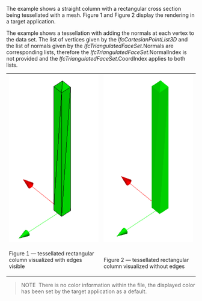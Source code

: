 ﻿The example shows a straight column with a rectangular cross section being tessellated with a mesh. Figure 1 and Figure 2 display the rendering in a target application.

The example shows a tessellation with adding the normals at each vertex to the data set. The list of vertices given by the _IfcCartesianPointList3D_ and the list of normals given by the _IfcTriangulatedFaceSet_.Normals are corresponding lists, therefore the _IfcTriangulatedFaceSet_.NormalIndex is not provided and the _IfcTriangulatedFaceSet_.CoordIndex applies to both lists.

<table summary="straight beam tessellated">
 <tr>
  <td>
   <img src="../../../../figures/examples/column_rectangle_straight_tessellated_reference-view_edges.png" alt="column_rectangle_straight_tessellated_reference-view_edges">
  </td>
  <td>
   <img src="../../../../figures/examples/column_rectangle_straight_tessellated_reference-view_shaded.png" alt="column_rectangle_straight_tessellated_reference-view_shaded">
  </td>
 </tr>
 <tr style="height:20px;">
  <td style=" vertical-align:bottom;">
   <p class="figure">Figure 1 &mdash; tessellated rectangular <br>column visualized with edges visible</p>
  </td>
  <td style=" vertical-align:bottom;">
   <p class="figure">Figure 2 &mdash; tessellated rectangular <br>column visualized without edges</p>
  </td>
 </tr>
</table>

> NOTE&nbsp; There is no color information within the file, the displayed color has been set by the target application as a default.